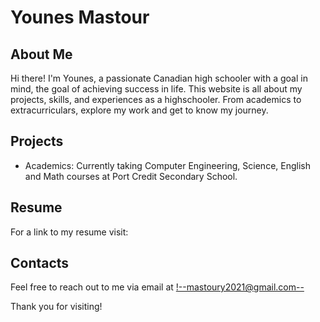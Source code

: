 # Younes Mastour

## About Me
Hi there! I'm Younes, a passionate Canadian high schooler with a goal in mind, the goal of achieving success in life.
This website is all about my projects, skills, and experiences as a highschooler. From academics to extracurriculars, explore my work and get to know my journey.

## Projects
- Academics: Currently taking Computer Engineering, Science, English and Math courses at Port Credit Secondary School.
<!-- - Lifeguard project: Well on my way to become a lifeguard. Currently done my Canadian National Lifeguard Certification and Standard First Aid (CPR C) and soon to take my Instructor's Course.-->

## Resume
For a link to my resume visit:
<!-- <a href="https://view.officeapps.live.com/op/view.aspx?src=https:%2F%2Fraw.githubusercontent.com%2FYounesMastour%2FYounesMastour.github.io%2Frefs%2Fheads%2Fmain%2FYounes%2520Resume.docx&wdOrigin=BROWSELINK" target="_blank">Click here to access my resume</a> -->


## Contacts
Feel free to reach out to me via email at <!--mastoury2021@gmail.com-->

Thank you for visiting!
<!--To take off comment just delete <!-- before the comment and --> <!-- after the comment-->
